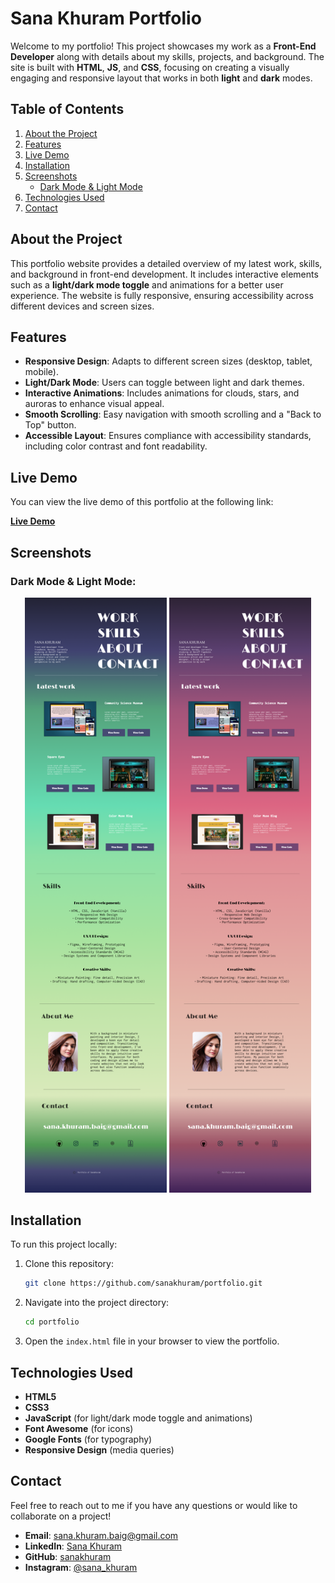 # Sana Khuram Portfolio

Welcome to my portfolio! This project showcases my work as a **Front-End Developer** along with details about my skills, projects, and background. The site is built with **HTML**, **JS**, and **CSS**, focusing on creating a visually engaging and responsive layout that works in both **light** and **dark** modes.

## Table of Contents

1. [About the Project](#about-the-project)
2. [Features](#features)
3. [Live Demo](#live-demo)
4. [Installation](#installation)
5. [Screenshots](#screenshots)
   - [Dark Mode & Light Mode](#dark-mode--light-mode)
6. [Technologies Used](#technologies-used)
7. [Contact](#contact)

## About the Project

This portfolio website provides a detailed overview of my latest work, skills, and background in front-end development. It includes interactive elements such as a **light/dark mode toggle** and animations for a better user experience. The website is fully responsive, ensuring accessibility across different devices and screen sizes.

## Features

- **Responsive Design**: Adapts to different screen sizes (desktop, tablet, mobile).
- **Light/Dark Mode**: Users can toggle between light and dark themes.
- **Interactive Animations**: Includes animations for clouds, stars, and auroras to enhance visual appeal.
- **Smooth Scrolling**: Easy navigation with smooth scrolling and a "Back to Top" button.
- **Accessible Layout**: Ensures compliance with accessibility standards, including color contrast and font readability.

## Live Demo

You can view the live demo of this portfolio at the following link:

[**Live Demo**](https://portfolio-sanakh.netlify.app/) 

## Screenshots

### Dark Mode & Light Mode:

<div align="center">
  <img src="./images/dark-mode.png" alt="Dark Mode" width="45%" />
  <img src="./images/light-mode.png" alt="Light Mode" width="45%" />
</div>

## Installation

To run this project locally:

1. Clone this repository:
    ```bash
    git clone https://github.com/sanakhuram/portfolio.git
    ```

2. Navigate into the project directory:
    ```bash
    cd portfolio
    ```

3. Open the `index.html` file in your browser to view the portfolio.

## Technologies Used

- **HTML5**
- **CSS3**
- **JavaScript** (for light/dark mode toggle and animations)
- **Font Awesome** (for icons)
- **Google Fonts** (for typography)
- **Responsive Design** (media queries)

## Contact

Feel free to reach out to me if you have any questions or would like to collaborate on a project!

- **Email**: [sana.khuram.baig@gmail.com](mailto:sana.khuram.baig@gmail.com)
- **LinkedIn**: [Sana Khuram](https://www.linkedin.com/in/sana-khuram-157ba02b7/)
- **GitHub**: [sanakhuram](https://github.com/sanakhuram)
- **Instagram**: [@sana_khuram](https://www.instagram.com/sana_khuram?igsh=MTBneHhvd2d2eXB2dg==)

